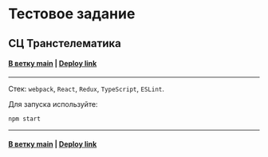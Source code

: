  # Тестовое задание

 ## СЦ Транстелематика

 #### [В ветку main](../main/) | [Deploy link](https://syrovezhko.github.io/transtelematica/build/)

---

Стек: `webpack`, `React`, `Redux`, `TypeScript`, `ESLint`.

Для запуска используйте:

```bash
npm start
```


---

#### [В ветку main](../main/) | [Deploy link](https://syrovezhko.github.io/transtelematica/build/)
